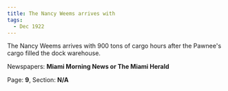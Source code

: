 ```yaml
---  
title: The Nancy Weems arrives with  
tags:  
  - Dec 1922  
---  
```

  
The Nancy Weems arrives with 900 tons of cargo hours after the Pawnee's cargo filled the dock warehouse.  
  
Newspapers: **Miami Morning News or The Miami Herald**  
  
Page: **9**, Section: **N/A** 
